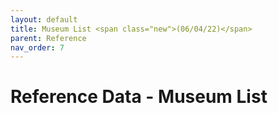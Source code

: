 ```yaml
---
layout: default
title: Museum List <span class="new">(06/04/22)</span>
parent: Reference
nav_order: 7
---
```


# Reference Data - Museum List

